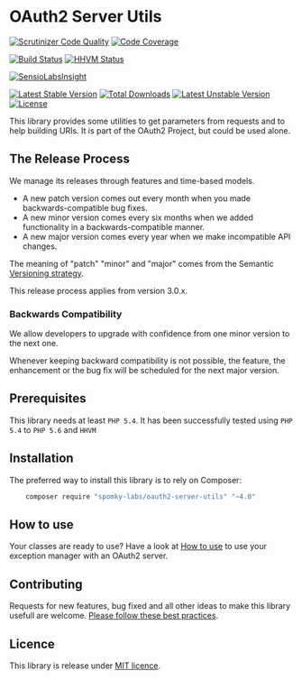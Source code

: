 OAuth2 Server Utils
===================

[![Scrutinizer Code Quality](https://scrutinizer-ci.com/g/Spomky-Labs/oauth2-server-utils/badges/quality-score.png?b=master)](https://scrutinizer-ci.com/g/Spomky-Labs/oauth2-server-utils/?branch=master)
[![Code Coverage](https://scrutinizer-ci.com/g/Spomky-Labs/oauth2-server-utils/badges/coverage.png?b=master)](https://scrutinizer-ci.com/g/Spomky-Labs/oauth2-server-utils/?branch=master)

[![Build Status](https://scrutinizer-ci.com/g/Spomky-Labs/oauth2-server-utils/badges/build.png?b=master)](https://scrutinizer-ci.com/g/Spomky-Labs/oauth2-server-utils/build-status/master)
[![HHVM Status](http://hhvm.h4cc.de/badge/spomky-labs/oauth2-server-utils.svg)](http://hhvm.h4cc.de/package/spomky-labs/oauth2-server-utils)

[![SensioLabsInsight](https://insight.sensiolabs.com/projects/5821de19-efbe-4838-a1e5-b7d45aa6f195/big.png)](https://insight.sensiolabs.com/projects/5821de19-efbe-4838-a1e5-b7d45aa6f195)

[![Latest Stable Version](https://poser.pugx.org/Spomky-Labs/oauth2-server-utils/v/stable.png)](https://packagist.org/packages/Spomky-Labs/oauth2-server-utils)
[![Total Downloads](https://poser.pugx.org/Spomky-Labs/oauth2-server-utils/downloads.png)](https://packagist.org/packages/Spomky-Labs/oauth2-server-utils)
[![Latest Unstable Version](https://poser.pugx.org/Spomky-Labs/oauth2-server-utils/v/unstable.png)](https://packagist.org/packages/Spomky-Labs/oauth2-server-utils)
[![License](https://poser.pugx.org/Spomky-Labs/oauth2-server-utils/license.png)](https://packagist.org/packages/Spomky-Labs/oauth2-server-utils)

This library provides some utilities to get parameters from requests and to help building URIs.
It is part of the OAuth2 Project, but could be used alone.

## The Release Process ##

We manage its releases through features and time-based models.

- A new patch version comes out every month when you made backwards-compatible bug fixes.
- A new minor version comes every six months when we added functionality in a backwards-compatible manner.
- A new major version comes every year when we make incompatible API changes.

The meaning of "patch" "minor" and "major" comes from the Semantic [Versioning strategy](http://semver.org/).

This release process applies from version 3.0.x.

### Backwards Compatibility

We allow developers to upgrade with confidence from one minor version to the next one.

Whenever keeping backward compatibility is not possible, the feature, the enhancement or the bug fix will be scheduled for the next major version.

## Prerequisites ##

This library needs at least `PHP 5.4`.
It has been successfully tested using `PHP 5.4` to `PHP 5.6` and `HHVM`

## Installation ##

The preferred way to install this library is to rely on Composer:

```sh
    composer require "spomky-labs/oauth2-server-utils" "~4.0"
```

## How to use ##

Your classes are ready to use? Have a look at [How to use](doc/Use.md) to use your exception manager with an OAuth2 server.

## Contributing ##

Requests for new features, bug fixed and all other ideas to make this library usefull are welcome. [Please follow these best practices](doc/Contributing.md).

## Licence ##

This library is release under [MIT licence](LICENSE.txt).
